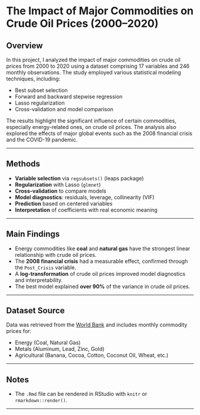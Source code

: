# The Impact of Major Commodities on Crude Oil Prices (2000–2020)

## Overview

In this project, I analyzed the impact of major commodities on crude oil prices from 2000 to 2020 using a dataset comprising 17 variables and 246 monthly observations. The study employed various statistical modeling techniques, including:

- Best subset selection
- Forward and backward stepwise regression
- Lasso regularization
- Cross-validation and model comparison

The results highlight the significant influence of certain commodities, especially energy-related ones, on crude oil prices. The analysis also explored the effects of major global events such as the 2008 financial crisis and the COVID-19 pandemic.

---

## Methods

- **Variable selection** via `regsubsets()` (leaps package)
- **Regularization** with Lasso (`glmnet`)
- **Cross-validation** to compare models
- **Model diagnostics**: residuals, leverage, collinearity (VIF)
- **Prediction** based on centered variables
- **Interpretation** of coefficients with real economic meaning

---

## Main Findings

- Energy commodities like **coal** and **natural gas** have the strongest linear relationship with crude oil prices.
- The **2008 financial crisis** had a measurable effect, confirmed through the `Post_Crisis` variable.
- A **log-transformation** of crude oil prices improved model diagnostics and interpretability.
- The best model explained **over 90%** of the variance in crude oil prices.

---

## Dataset Source

Data was retrieved from the [World Bank](https://www.worldbank.org/) and includes monthly commodity prices for:

- Energy (Coal, Natural Gas)
- Metals (Aluminum, Lead, Zinc, Gold)
- Agricultural (Banana, Cocoa, Cotton, Coconut Oil, Wheat, etc.)

---

##  Notes

- The `.Rmd` file can be rendered in RStudio with `knitr` or `rmarkdown::render()`.
---




